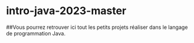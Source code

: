 # intro-java-2023-master

##Vous pourrez retrouver ici tout les petits projets réaliser dans le langage de programmation Java.
